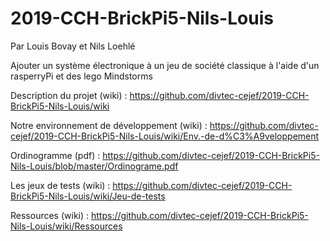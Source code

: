 # 2019-CCH-BrickPi5-Nils-Louis

Par Louis Bovay et Nils Loehlé

Ajouter un système électronique à un jeu de société classique à l'aide d'un rasperryPi et des lego Mindstorms

Description du projet (wiki) : https://github.com/divtec-cejef/2019-CCH-BrickPi5-Nils-Louis/wiki

Notre environnement de développement (wiki) : https://github.com/divtec-cejef/2019-CCH-BrickPi5-Nils-Louis/wiki/Env.-de-d%C3%A9veloppement

Ordinogramme (pdf) : https://github.com/divtec-cejef/2019-CCH-BrickPi5-Nils-Louis/blob/master/Ordinograme.pdf

Les jeux de tests (wiki) : https://github.com/divtec-cejef/2019-CCH-BrickPi5-Nils-Louis/wiki/Jeu-de-tests

Ressources (wiki) : https://github.com/divtec-cejef/2019-CCH-BrickPi5-Nils-Louis/wiki/Ressources
